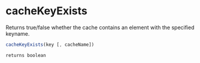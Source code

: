 # cacheKeyExists

Returns true/false whether the cache contains an element with the specified keyname.

```javascript
cacheKeyExists(key [, cacheName])
```

```javascript
returns boolean
```
